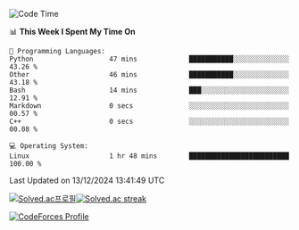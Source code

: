 
<!--START_SECTION:waka-->
![Code Time](http://img.shields.io/badge/Code%20Time-3%2C700%20hrs%207%20mins-blue)

📊 **This Week I Spent My Time On** 

```text
💬 Programming Languages: 
Python                   47 mins             ███████████░░░░░░░░░░░░░░   43.26 % 
Other                    46 mins             ███████████░░░░░░░░░░░░░░   43.18 % 
Bash                     14 mins             ███░░░░░░░░░░░░░░░░░░░░░░   12.91 % 
Markdown                 0 secs              ░░░░░░░░░░░░░░░░░░░░░░░░░   00.57 % 
C++                      0 secs              ░░░░░░░░░░░░░░░░░░░░░░░░░   00.08 % 

💻 Operating System: 
Linux                    1 hr 48 mins        █████████████████████████   100.00 % 
```


 Last Updated on 13/12/2024 13:41:49 UTC
<!--END_SECTION:waka-->


[![Solved.ac프로필](http://mazassumnida.wtf/api/generate_badge?boj=hckim96)](https://solved.ac/hckim96)[![Solved.ac streak](http://mazandi.herokuapp.com/api?handle=hckim96&theme=dark)](https://solved.ac/hckim96)


[![CodeForces Profile](https://cf.leed.at?id=hckim96)](https://codeforces.com/profile/hckim96)

